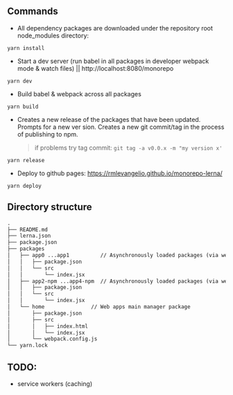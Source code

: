 ## Commands
* All dependency packages are downloaded under the repository root node_modules directory:
```
yarn install
```

* Start a dev server (run babel in all packages in developer webpack mode & watch files) || http://localhost:8080/monorepo
```
yarn dev
```

* Build babel & webpack across all packages
```
yarn build
```

* Creates a new release of the packages that have been updated. Prompts for a new ver sion. Creates a new git commit/tag in the process of publishing to npm.
  > if problems try tag commit: ```git tag -a v0.0.x -m "my version x'```

```
yarn release
```

* Deploy to github pages: https://rmlevangelio.github.io/monorepo-lerna/
```
yarn deploy
```

## Directory structure

```txt
.
├── README.md
├── lerna.json
├── package.json
├── packages
│   ├── app0 ...app1          // Asynchronously loaded packages (via webpack chunks) -> local
│   │   ├── package.json
│   │   └── src
│   │       └── index.jsx
│   ├── app2-npm ...app4-npm  // Asynchronously loaded packages (via webpack chunks) -> local + published to npm
│   │   ├── package.json
│   │   └── src
│   │       └── index.jsx
│   └── home               // Web apps main manager package
│       ├── package.json
│       ├── src
│       │   ├── index.html
│       │   └── index.jsx
│       └── webpack.config.js
└── yarn.lock
```

## TODO:
* service workers (caching)
